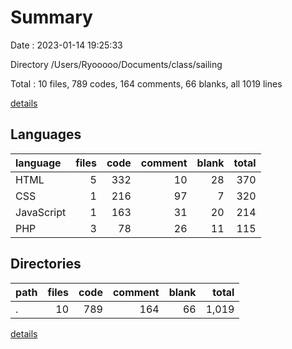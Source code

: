 # Summary

Date : 2023-01-14 19:25:33

Directory /Users/Ryooooo/Documents/class/sailing

Total : 10 files,  789 codes, 164 comments, 66 blanks, all 1019 lines

[details](details.md)

## Languages
| language | files | code | comment | blank | total |
| :--- | ---: | ---: | ---: | ---: | ---: |
| HTML | 5 | 332 | 10 | 28 | 370 |
| CSS | 1 | 216 | 97 | 7 | 320 |
| JavaScript | 1 | 163 | 31 | 20 | 214 |
| PHP | 3 | 78 | 26 | 11 | 115 |

## Directories
| path | files | code | comment | blank | total |
| :--- | ---: | ---: | ---: | ---: | ---: |
| . | 10 | 789 | 164 | 66 | 1,019 |

[details](details.md)